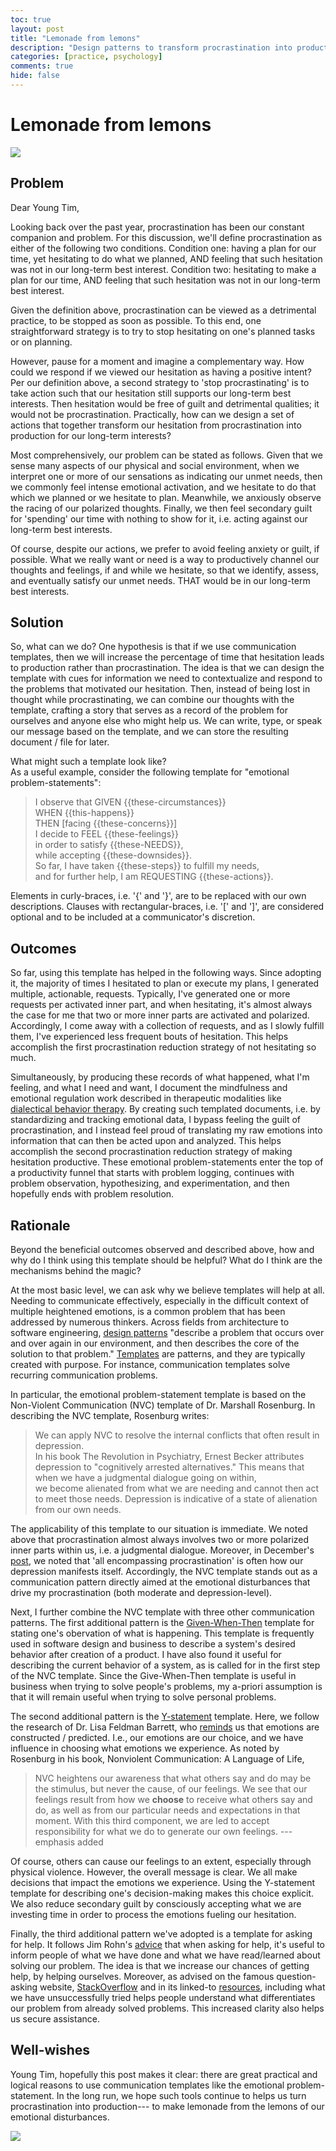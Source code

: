 ```yaml
---
toc: true
layout: post
title: "Lemonade from lemons"
description: "Design patterns to transform procrastination into production."
categories: [practice, psychology]
comments: true
hide: false
---
```



# Lemonade from lemons

<img src="{{ site.baseurl }}/images/2022-02-28_lemons.png">


## Problem

Dear Young Tim,

Looking back over the past year,
procrastination has been our constant companion and problem.
For this discussion,
we'll define procrastination
as either of the following two conditions.
Condition one:
having a plan for our time,
yet hesitating to do what we planned,
AND feeling that such hesitation
was not in our long-term best interest.
Condition two:
hesitating to make a plan for our time,
AND feeling that such hesitation
was not in our long-term best interest.

Given the definition above,
procrastination can be viewed as a detrimental practice,
to be stopped as soon as possible.
To this end, one straightforward strategy is to
try to stop hesitating on one's planned tasks or on planning.

However, pause for a moment and imagine a complementary way.
How could we respond if we viewed our hesitation
as having a positive intent?
Per our definition above,
a second strategy to 'stop procrastinating'
is to take action such that
our hesitation still supports our long-term best interests.
Then hesitation would be free of guilt and detrimental qualities;
it would not be procrastination.
Practically, how can we design a set of actions that together
transform our hesitation from procrastination into production
for our long-term interests?

Most comprehensively, our problem can be stated as follows.
Given that we sense many aspects
of our physical and social environment,
when we interpret one or more of our sensations
as indicating our unmet needs,
then we commonly feel intense emotional activation,
and we hesitate to do that which we planned
or we hesitate to plan.
Meanwhile, we anxiously observe the racing of our polarized thoughts.
Finally, we then feel secondary guilt
for 'spending' our time with nothing to show for it,
i.e. acting against our long-term best interests.

Of course, despite our actions,
we prefer to avoid feeling anxiety or guilt,
if possible.
What we really want or need is
a way to productively channel our thoughts and feelings,
if and while we hesitate,
so that we identify, assess, and eventually satisfy
our unmet needs.
THAT would be in our long-term best interests.


## Solution

So, what can we do?
One hypothesis is that if we use communication templates,
then we will increase the percentage of time that
hesitation leads to production rather than procrastination.
The idea is that
we can design the template with cues for information
we need to contextualize and respond
to the problems that motivated our hesitation.
Then, instead of being lost in thought while procrastinating,
we can combine our thoughts with the template,
crafting a story that serves as a record of the problem
for ourselves and anyone else who might help us.
We can write, type, or speak our message based on the template,
and we can store the resulting document / file for later.


What might such a template look like?  
As a useful example,
consider the following template for "emotional problem-statements":

> I observe that GIVEN \{\{these-circumstances\}\}  
> WHEN \{\{this-happens\}\}  
> THEN [facing \{\{these-concerns\}\}]  
> I decide to FEEL \{\{these-feelings\}\}  
> in order to satisfy \{\{these-NEEDS\}\},  
> while accepting \{\{these-downsides\}\}.  
> So far, I have taken \{\{these-steps\}\} to fulfill my needs,  
> and for further help, I am REQUESTING \{\{these-actions\}\}.


Elements in curly-braces, i.e. '{' and '}',
are to be replaced with our own descriptions.
Clauses with rectangular-braces, i.e. '[' and ']',
are considered optional and to be included at a
communicator's discretion.


## Outcomes

So far, using this template has helped in the following ways.
Since adopting it,
the majority of times I hesitated to plan or execute my plans,
I generated multiple, actionable, requests.
Typically, I've generated one or more requests per
activated inner part,
and when hesitating,
it's almost always the case for me
that two or more inner parts are activated and polarized.
Accordingly, I come away with a collection of requests,
and as I slowly fulfill them,
I've experienced less frequent bouts of hesitation.
This helps accomplish the first
procrastination reduction strategy of not hesitating so much.


Simultaneously, by producing these records of
what happened, what I'm feeling, and what I need and want,
I document the mindfulness and emotional regulation work
described in therapeutic modalities like
[dialectical behavior therapy](https://dbtselfhelp.com/dbt-skills-list/emotion-regulation/).
By creating such templated documents,
i.e. by standardizing and tracking emotional data,
I bypass feeling the guilt of procrastination,
and I instead feel proud of translating my raw emotions into
information that can then be acted upon and analyzed.
This helps accomplish the second
procrastination reduction strategy of
making hesitation productive.
These emotional problem-statements enter the top of a
productivity funnel that starts with problem logging,
continues with problem observation, hypothesizing,
and experimentation,
and then hopefully ends with problem resolution.


## Rationale


Beyond the beneficial outcomes observed and described above,
how and why do I think using this template should be helpful?
What do I think are the mechanisms behind the magic?

At the most basic level,
we can ask why we believe templates will help at all.
Needing to communicate effectively,
especially in the difficult context of multiple heightened emotions,
is a common problem that has been addressed by numerous thinkers.
Across fields from architecture to software engineering,
[design patterns](https://en.wikipedia.org/wiki/Design_pattern)
"describe a problem that occurs over and over again in our environment,
and then describes the core of the solution to that problem."
[Templates](https://www.merriam-webster.com/dictionary/template) are patterns,
and they are typically created with purpose.
For instance, communication templates solve recurring communication problems.

In particular,
the emotional problem-statement template is based on
the Non-Violent Communication (NVC) template of Dr. Marshall Rosenburg.
In describing the NVC template, Rosenburg writes:

> We can apply NVC
> to resolve the internal conflicts that often result in depression.  
> In his book The Revolution in Psychiatry,
> Ernest Becker attributes depression to "cognitively arrested alternatives."
> This means that when we have a judgmental dialogue going on within,  
> we become alienated from what we are needing
> and cannot then act to meet those needs.
> Depression is indicative of a state of alienation from our own needs.

The applicability of this template to our situation is immediate.
We noted above that procrastination almost always involves two or
more polarized inner parts within us, i.e. a judgmental dialogue.
Moreover, in December's [post](https://timothyb0912.github.io/blog/philosophy/psychology/practice/2021/12/25/Personal-data-science.html),
we noted that 'all encompassing procrastination'
is often how our depression manifests itself.
Accordingly, the NVC template stands out as a communication pattern
directly aimed at the emotional disturbances that
drive my procrastination (both moderate and depression-level).

Next, I further combine the NVC template with three other
communication patterns.
The first additional pattern is the [Given-When-Then](https://martinfowler.com/bliki/GivenWhenThen.html)
template for stating one's obervation of what is happening.
This template is frequently used in software design
and business to describe a system's desired behavior
after creation of a product.
I have also found it useful for describing the
current behavior of a system,
as is called for in the first step of the NVC template.
Since the Give-When-Then template  is useful in business
when trying to solve people's problems,
my a-priori assumption is that it will remain useful
when trying to solve personal problems.

The second additional pattern is the
[Y-statement](https://timothyb0912.github.io/templates/Y-STATEMENT-DECISIONS_TEMPLATE.html)
template.
Here, we follow the research of Dr. Lisa Feldman Barrett,
who [reminds](https://youtu.be/0gks6ceq4eQ?t=522) us
that emotions are constructed / predicted.
I.e., our emotions are our choice,
and we have influence in choosing what emotions we experience.
As noted by Rosenburg in his book, Nonviolent Communication: A Language of Life,

> NVC heightens our awareness
> that what others say and do may be the stimulus,
> but never the cause, of our feelings.
> We see that our feelings result
> from how we **choose** to receive what others say and do,
> as well as from our particular needs and expectations in that moment.
> With this third component,
> we are led to accept responsibility
> for what we do to generate our own feelings.
> ---emphasis added

Of course, others can cause our feelings to an extent,
especially through physical violence.
However, the overall message is clear.
We all make decisions that impact the emotions we experience.
Using the Y-statement template for describing one's decision-making
makes this choice explicit.
We also reduce secondary guilt by consciously accepting
what we are investing time
in order to process the emotions fueling our hesitation.

Finally, the third additional pattern we've adopted is
a template for asking for help.
It follows Jim Rohn's [advice](https://www.youtube.com/watch?v=LdQGAnl2jc8)
that when asking for help,
it's useful to inform people of
what we have done and what we have read/learned
about solving our problem.
The idea is that we increase our chances of getting help,
by helping ourselves.
Moreover, as advised on the famous question-asking website,
[StackOverflow](https://stackoverflow.com/help/how-to-ask)
and in its linked-to
[resources](https://codeblog.jonskeet.uk/2010/08/29/writing-the-perfect-question/),
including what we have unsuccessfully tried
helps people understand what differentiates our problem
from already solved problems.
This increased clarity also helps us secure assistance.


## Well-wishes

Young Tim, hopefully this post makes it clear:
there are great practical and logical reasons
to use communication templates like the
emotional problem-statement.
In the long run,
we hope such tools continue to helps us
turn procrastination into production---
to make lemonade from the lemons of our emotional disturbances.

<img src="{{ site.baseurl }}/images/2022-02-28_lemonade.png">
